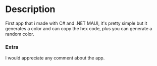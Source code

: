 <h1>Description</h1>

First app that i made with C# and .NET MAUI, it's pretty simple but it generates a color and can copy the hex code, plus you can generate a random color.

<h3>Extra</h3>

I would appreciate any comment about the app.
